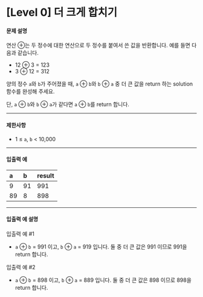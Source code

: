 # [Level 0] 더 크게 합치기

#### 문제 설명

연산 ⊕는 두 정수에 대한 연산으로 두 정수를 붙여서 쓴 값을 반환합니다. 예를 들면 다음과 같습니다.

- 12 ⊕ 3 = 123
- 3 ⊕ 12 = 312

양의 정수 ```a```와 ```b```가 주어졌을 때, ```a``` ⊕ ```b```와 ```b``` ⊕ ```a``` 중 더 큰 값을 return 하는 solution 함수를 완성해 주세요.

단, ```a``` ⊕ ```b```와 ```b``` ⊕ ```a```가 같다면 ```a``` ⊕ ```b```를 return 합니다.

---

#### 제한사항

- 1 ≤ ```a```, ```b``` < 10,000

---

#### 입출력 예

|a|b|result|
|:----|:----|:----|
|9|91|991|
|89|8|898|

---

#### 입출력 예 설명

입출력 예 #1

- ```a``` ⊕ ```b``` = 991 이고, ```b``` ⊕ ```a``` = 919 입니다. 둘 중 더 큰 값은 991 이므로 991을 return 합니다.


입출력 예 #2

- ```a``` ⊕ ```b``` = 898 이고, ```b``` ⊕ ```a``` = 889 입니다. 둘 중 더 큰 값은 898 이므로 898을 return 합니다.
